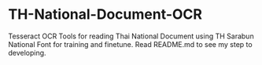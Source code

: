 # TH-National-Document-OCR
Tesseract OCR Tools for reading Thai National Document using TH Sarabun National Font for training and finetune. Read README.md to see my step to developing.
